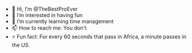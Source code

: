 - 👋 Hi, I’m @TheBestProEver
- 👀 I’m interested in having fun
- 🌱 I’m currently learning time management
- 📫 How to reach me: You don't
- ⚡ Fun fact: For every 60 seconds that pass in Africa, a minute passes in the US.
